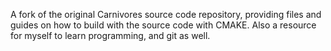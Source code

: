 A fork of the original Carnivores source code repository, providing files and guides on how to build with the source code with CMAKE.
Also a resource for myself to learn programming, and git as well.
